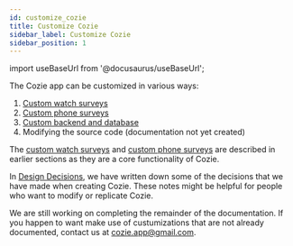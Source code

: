 ```yaml
---
id: customize_cozie
title: Customize Cozie
sidebar_label: Customize Cozie
sidebar_position: 1
---
```


import useBaseUrl from '@docusaurus/useBaseUrl';

The Cozie app can be customized in various ways:
1. [Custom watch surveys](/docs/custom_surveys/custom_watch_survey)
2. [Custom phone surveys](/docs/custom_surveys/custom_phone_survey)
3. [Custom backend and database](./custom_backend/custom_backend)
4. Modifying the source code (documentation not yet created)

The [custom watch surveys](/docs/custom_surveys/custom_watch_survey) and [custom phone surveys](/docs/custom_surveys/custom_phone_survey) are described in earlier sections as they are a core functionality of Cozie.

In [Design Decisions](./design_decisions), we have written down some of the decisions that we have made when creating Cozie. These notes might be helpful for people who want to modify or replicate Cozie.

We are still working on completing the remainder of the documentation. If you happen to want make use of custumizations that are not already documented, contact us at [cozie.app@gmail.com](mailto:cozie.app@gmail.com).